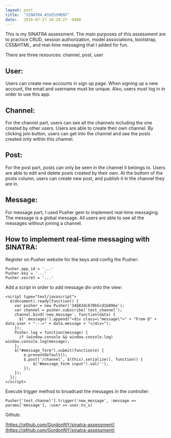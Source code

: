 ```yaml
---
layout: post
title:  "SINATRA ASSESSMENT"
date:   2016-07-27 10:28:27 -0400
---
```



This is my SINATRA assessment. The main purposes of this assessment are to practice CRUD, session authorization, model associations, bootstrap, CSS&HTML, and real-time messaging that I added for fun.

There are three resources: channel, post, user

## User:

Users can create new accounts in sign up page. When signing up a new account, the email and username must be unique. Also, users must log in in order to use this app.

## Channel:

For the channel part, users can see all the channels including the one created by other users. Users are able to create their own channel. By clicking join button, users can get into the channel and see the posts created only within this channel. 

## Post:

For the post part, posts can only be seen in the channel it belongs to. Users are able to edit and delete posts created by their own. At the bottom of the posts column, users can create new post, and publish it in the channel they are in. 

## Message:

For message part, I used Pusher gem to implement real-time messaging. The message is a global message. All users are able to see all the messages without joining a channel.

## How to implement real-time messaging with SINATRA:

Register on Pusher website for the keys and config the Pusher:

```
Pusher.app_id = '...'
Pusher.key = '...'
Pusher.secret = '...'
```

Add a script in order to add message div onto the view:

```
<script type="text/javascript">
  $(document).ready(function() {
    var pusher = new Pusher('34b83dc670b5cd1b896e');
    var channel = pusher.subscribe('test_channel');
    channel.bind('new_message', function(data) {
      $('.messages').append("<div class=\"message\">" + "From @" + data.user + "--->" + data.message + "</div>");
    });
    Pusher.log = function(message) {
      if (window.console && window.console.log) window.console.log(message);
    };
    $("#message_form").submit(function(e) {
        e.preventDefault();
        $.post('/channel', $(this).serialize(), function() {
            $("#message_form input").val('');
        });
    });
  });
</script>
```

Execute trigger method to broadcast the messages in the controller:

```Pusher['test_channel'].trigger('new_message', :message => params['message'], :user => user.to_s)```


Github: 

[https://github.com/GordonNY/sinatra-assessment](https://github.com/GordonNY/sinatra-assessment)



